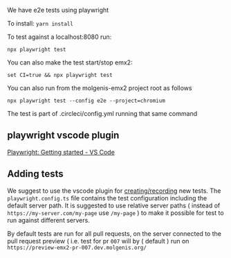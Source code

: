 We have e2e tests using playwright

To install:
```yarn install```

To test against a localhost:8080 run:

```npx playwright test```

You can also make the test start/stop emx2:

```set CI=true && npx playwright test```

You can also run from the molgenis-emx2 project root as follows

```npx playwright test --config e2e --project=chromium```

The test is part of .circleci/config.yml running that same command

## playwright vscode plugin

[Playwright: Getting started - VS Code](https://playwright.dev/docs/getting-started-vscode)

## Adding tests

We suggest to use the vscode plugin for [creating/recording](https://playwright.dev/docs/codegen) new tests. The `playwright.config.ts` file contains the test configuration including the default server path. It is suggested to use relative server paths ( instead of `https://my-server.com/my-page` use `/my-page` ) to make it possible for test to run against different servers.

By default tests are run for all pull requests, on the server connected to the pull request preview ( i.e. test for pr `007` will  by ( default ) run on `https://preview-emx2-pr-007.dev.molgenis.org/`